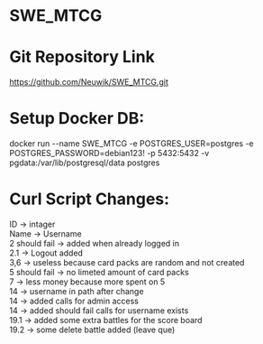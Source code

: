 # SWE_MTCG
# Git Repository Link
https://github.com/Neuwik/SWE_MTCG.git


# Setup Docker DB:
docker run --name SWE_MTCG -e POSTGRES_USER=postgres -e POSTGRES_PASSWORD=debian123! -p 5432:5432 -v pgdata:/var/lib/postgresql/data postgres


# Curl Script Changes:
ID -> intager  
Name -> Username  
2 should fail -> added when already logged in  
2.1 -> Logout added  
3,6 -> useless because card packs are random and not created  
5 should fail -> no limeted amount of card packs  
7 -> less money because more spent on 5  
14 -> username in path after change  
14 -> added calls for admin access  
14 -> added should fail calls for username exists  
19.1 -> added some extra battles for the score board  
19.2 -> some delete battle added (leave que)  